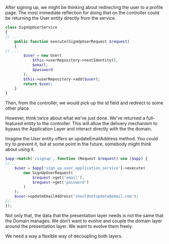 After signing up, we might be thinking about redirecting the user to a profile page. The most immediate reflection for doing that on the controller could be returning the User entity directly from the service.



```php
class SignUpUserService
{
// ...
    public function execute(SignUpUserRequest $request)
    {
// ...
        $user = new User(
            $this->userRepository->nextIdentity(),
            $email,
            $password
        );
        $this->userRepository->add($user);
        return $user;
    }
}
```



Then, from the controller, we would pick up the id field and redirect to some other place.

However, think twice about what we’ve just done. We’ve returned a full-featured entity to the controller. This will allow the delivery mechanism to bypass the Application Layer and interact directly with the the domain.

Imagine the User entity offers an updateEmailAddress method. You could try to prevent it, but at some point in the future, somebody might think about using it.





```php
$app->match('/signup', function (Request $request) use ($app) {
//...
    $user = $app['sign_up_user_application_service']->execute(
        new SignUpUserRequest(
            $request->get('email'),
            $request->get('password')
        )
    );
    $user->updateEmailAddress('shouldnotupdate@email.com');
//...
});
```



Not only that, the data that the presentation layer needs is not the same that the Domain manages. We don’t want to evolve and couple the domain layer around the presentation layer. We want to evolve them freely.

We need a way a flexible way of decoupling both layers.



